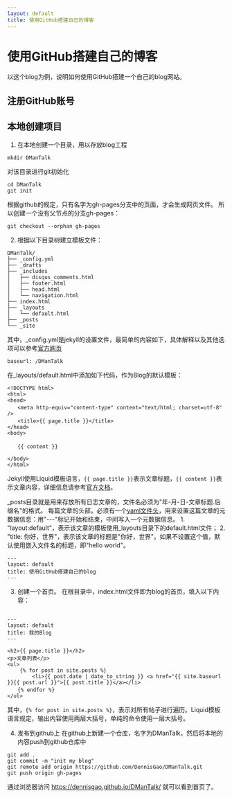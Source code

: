 ```yaml
---
layout: default
title: 使用GitHub搭建自己的博客
---
```


# 使用GitHub搭建自己的博客

以这个blog为例，说明如何使用GitHub搭建一个自己的blog网站。

## 注册GitHub账号

## 本地创建项目
1. 在本地创建一个目录，用以存放blog工程

```Shell
mkdir DManTalk
```

对该目录进行git初始化

```Shell
cd DManTalk
git init
```

根据github的规定，只有名字为gh-pages分支中的页面，才会生成网页文件。
所以创建一个没有父节点的分支gh-pages：

```Shell
git checkout --orphan gh-pages
```

2. 根据以下目录树建立模板文件：

```Shell
DManTalk/
├── _config.yml
├── _drafts
├── _includes
│   ├── disqus_comments.html
│   ├── footer.html
│   ├── head.html
│   └── navigation.html
├── index.html
├── _layouts
│   └── default.html
├── _posts
└── _site
```

其中，_config.yml是jekyll的设置文件，最简单的内容如下，具体解释以及其他选项可以参考[官方网页](http://jekyllrb.com/docs/configuration/)

```Shell
baseurl: /DManTalk
```

在_layouts/default.html中添加如下代码，作为Blog的默认模板：

```
<!DOCTYPE html>
<html>
<head>
　　<meta http-equiv="content-type" content="text/html; charset=utf-8" />
　　<title>{{ page.title }}</title>
</head>
<body>

　　{{ content }}

</body>
</html>
```

Jekyll使用Liquid模板语言，`{{ page.title }}`表示文章标题，`{{ content }}`表示文章内容，详细信息请参考[官方文档](http://jekyllrb.com/docs/variables/)。

_posts目录就是用来存放所有日志文章的，文件名必须为"年-月-日-文章标题.后缀名"的格式。
每篇文章的头部，必须有一个[yaml文件头](http://jekyllrb.com/docs/frontmatter/)，用来设置这篇文章的元数据信息：用"---"标记开始和结束，中间写入一个元数据信息。
	1. "layout:default"，表示该文章的模板使用_layouts目录下的default.html文件；
	2. "title: 你好，世界"，表示该文章的标题是"你好，世界"。如果不设置这个值，默认使用嵌入文件名的标题，即"hello world"。

```
---
layout: default
title: 使用GitHub搭建自己的blog
---
```

3. 创建一个首页。
在根目录中，index.html文件即为blog的首页，填入以下内容：

```

---
layout: default
title: 我的Blog
---

<h2>{{ page.title }}</h2>
<p>文章列表</p>
<ul>
	{% for post in site.posts %}
		<li>{{ post.date | date_to_string }} <a href="{{ site.baseurl }}{{ post.url }}">{{ post.title }}</a></li>
　　{% endfor %}
</ul>

```

其中，`{% for post in site.posts %}`，表示对所有帖子进行遍历。Liquid模板语言规定，输出内容使用两层大括号，单纯的命令使用一层大括号。

4. 发布到github上
在github上新建一个仓库，名字为DManTalk，然后将本地的内容push到github仓库中

```Shell
git add .
git commit -m "init my blog"
git remote add origin https://github.com/DennisGao/DManTalk.git
git push origin gh-pages
```

通过浏览器访问 https://dennisgao.github.io/DManTalk/ 就可以看到首页了。



